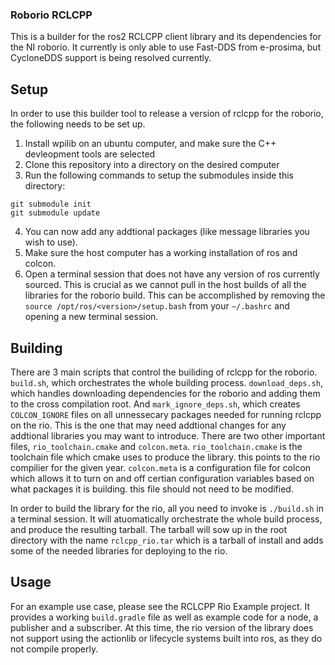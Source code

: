### Roborio RCLCPP
This is a builder for the ros2 RCLCPP client library and its dependencies for the NI roborio. It currently is only able to use Fast-DDS from e-prosima, but CycloneDDS support is being resolved currently.

## Setup
In order to use this builder tool to release a version of rclcpp for the roborio, the following needs to be set up.
1. Install wpilib on an ubuntu computer, and make sure the C++ devleopment tools are selected
2. Clone this repository into a directory on the desired computer
3. Run the following commands to setup the submodules inside this directory:
```
git submodule init
git submodule update
```
4. You can now add any addtional packages (like message libraries you wish to use).
5. Make sure the host computer has a working installation of ros and colcon.
6. Open a terminal session that does not have any version of ros currently sourced. This is crucial as we cannot pull in the host builds of all the libraries for the roborio build. This can be accomplished by removing the `source /opt/ros/<version>/setup.bash` from your `~/.bashrc` and opening a new terminal session.

## Building
There are 3 main scripts that control the builiding of rclcpp for the roborio. `build.sh`, which orchestrates the whole building process. `download_deps.sh`, which handles downloading dependencies for the roborio and adding them to the cross compilation root. And `mark_ignore_deps.sh`, which creates `COLCON_IGNORE` files on all unnessecary packages needed for running rclcpp on the rio. This is the one that may need addtional changes for any addtional libraries you may want to introduce. There are two other important files, `rio_toolchain.cmake` and `colcon.meta`. `rio_toolchain.cmake` is the toolchain file which cmake uses to produce the library. this points to the rio compilier for the given year. `colcon.meta` is a configuration file for colcon which allows it to turn on and off certian configuration variables based on what packages it is building. this file should not need to be modified. 


In order to build the library for the rio, all you need to invoke is `./build.sh` in a terminal session. It will atuomatically orchestrate the whole build process, and produce the resulting tarball. The tarball will sow up in the root directory with the name `rclcpp_rio.tar` which is a tarball of install and adds some of the needed libraries for deploying to the rio. 

## Usage
For an example use case, please see the RCLCPP Rio Example project. It provides a working `build.gradle` file as well as example code for a node, a publisher and a subscriber. At this time, the rio version of the library does not support using the actionlib or lifecycle systems built into ros, as they do not compile properly. 